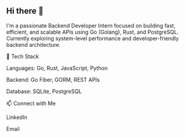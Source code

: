 ## Hi there 👋

I'm a passionate Backend Developer Intern focused on building fast, efficient, and scalable APIs using Go (Golang), Rust, and PostgreSQL. Currently exploring system-level performance and developer-friendly backend architecture.

🚀 Tech Stack

Languages: Go, Rust, JavaScript, Python

Backend: Go Fiber, GORM, REST APIs

Database: SQLite, PostgreSQL

📫 Connect with Me

LinkedIn

Email


<!--
**Pranavpatil6/Pranavpatil6** is a ✨ _special_ ✨ repository because its `README.md` (this file) appears on your GitHub profile.

Here are some ideas to get you started:

- 🔭 I’m currently working on ...
- 🌱 I’m currently learning ...
- 👯 I’m looking to collaborate on ...
- 🤔 I’m looking for help with ...
- 💬 Ask me about ...
- 📫 How to reach me: ...
- 😄 Pronouns: ...
- ⚡ Fun fact: ...
-->
